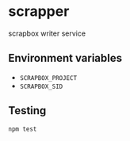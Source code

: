 # scrapper
scrapbox writer service

## Environment variables

- `SCRAPBOX_PROJECT`
- `SCRAPBOX_SID`

## Testing

```sh
npm test
```